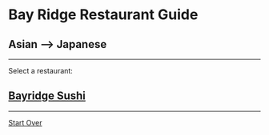 # Bay Ridge Restaurant Guide
## Asian --> Japanese
---
Select a restaurant:
## [Bayridge Sushi](http://www.brsushi.com/)
---
[Start Over](../asian/asian.md)
